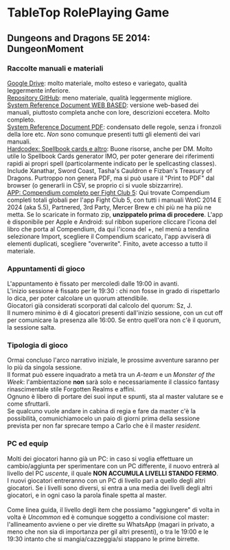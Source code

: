 # TableTop RolePlaying Game

## Dungeons and Dragons 5E 2014: DungeonMoment

### Raccolte manuali e materiali

[Google Drive](https://drive.google.com/drive/folders/0B4wy0PoJ9jd6R0hwclZuaVNUU2c?resourcekey=0-LrE-MWI-5H8sQFPCt8wpPg): molto materiale, molto esteso e variegato, qualità leggermente inferiore.
<br/>
[Repository GitHub](https://github.com/EllatharTheHalfling/DnD-Books/tree/master/5e/Books): meno materiale, qualità leggermente migliore.
<br/>
[System Reference Document WEB BASED](https://www.5esrd.com/): versione web-based dei manuali, piuttosto completa anche con lore, descrizioni eccetera. Molto completo.
<br/>
[System Reference Document PDF](https://www.dndbeyond.com/attachments/39j2li89/SRD5.1-CCBY4.0License.pdf): condensato delle regole, senza i fronzoli della lore etc. *Non* sono comunque presenti tutti gli elementi dei vari manuali.
<br/>
[Hardcodex: Spellbook cards e altro](https://hardcodex.ru/): Buone risorse, anche per DM. Molto utile lo Spellbook Cards generator IMO, per poter generare dei riferimenti rapidi ai propri spell (particolarmente indicato per le spellcasting classes). Include Xanathar, Sword Coast, Tasha's Cauldron e Fizban's Treasury of Dragons. Purtroppo non genera PDF, ma si può usare il "Print to PDF" dal browser (o generarli in CSV, se proprio ci si vuole sbizzarrire).
<br/>
[APP: Compendium completo per Fight Club 5](https://github.com/vidalvanbergen/FightClub5eXML/releases): Qui trovate Compendium completi totali globali per l'app Fight Club 5, con tutti i manuali WotC 2014 E 2024 (aka 5.5), Partnered, 3rd Party, Mercer Brew e chi più ne ha più ne metta. Se lo scaricate in formato zip, **unzippatelo prima di procedere**. L'app è disponibile per Apple e Android: sul ribbon superiore cliccare l'icona del libro che porta al Compendium, da qui l'icona del +, nel menù a tendina selezionare Import, scegliere il Compendium scaricato, l'app avviserà di elementi duplicati, scegliere "overwrite". Finito, avete accesso a tutto il materiale.
<br/>


### Appuntamenti di gioco

L'appuntamento è fissato per mercoledì dalle 19:00 in avanti.<br/>
L'inizio sessione è fissato per le 19:30 : chi non fosse in grado di rispettarlo lo dica, per poter calcolare un quorum attendibile.<br/>
Giocatori già considerati scorporati dal calcolo del quorum: Sz, J.<br/>
Il numero minimo è di 4 giocatori presenti dall'inizio sessione, con un cut off per comunicare la presenza alle 16:00. Se entro quell'ora non c'è il quorum, la sessione salta.<br/>

### Tipologia di gioco

Ormai concluso l'arco narrativo iniziale, le prossime avventure saranno per lo più da singola sessione.<br/>
Il format può essere inquadrato a metà tra un *A-team* e un *Monster of the Week*: l'ambientazione **non** sarà solo e necessariamente il classico fantasy rinascimentale stile Forgotten Realms e affini.<br/>
Ognuno è libero di portare dei suoi input e spunti, sta al master valutare se e come sfruttarli.<br/>
Se qualcuno vuole andare in cabina di regia e fare da master c'è la possibilità, comunichiamocelo un paio di giorni prima della sessione prevista per non far sprecare tempo a Carlo che è il master *resident*.<br/> 

### PC ed equip

Molti dei giocatori hanno già un PC: in caso si voglia effettuare un cambio/aggiunta per sperimentare con un PC differente, il nuovo entrerà al livello del PC *uscente*, il quale **NON ACCUMULA LIVELLI STANDO FERMO**.<br/>
I nuovi giocatori entreranno con un PC di livello pari a quello degli altri giocatori. Se i livelli sono diversi, si entra a una media dei livelli degli altri giocatori, e in ogni caso la parola finale spetta al master.<br/>
<br/>
Come linea guida, il livello degli item che possiamo "aggiungere" di volta in volta è *Uncommon* ed è comunque soggetto a condivisione col master: l'allineamento avviene o per vie dirette su WhatsApp (magari in privato, a meno che non sia di importanza per gil altri presenti), o tra le 19:00 e le 19:30 intanto che si mangia/cazzeggia/si stappano le prime birrette.<br/>